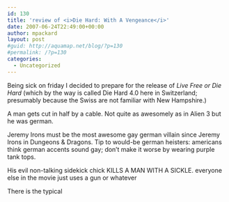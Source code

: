 ```yaml
---
id: 130
title: 'review of <i>Die Hard: With A Vengeance</i>'
date: 2007-06-24T22:49:00+00:00
author: mpackard
layout: post
#guid: http://aquamap.net/blog/?p=130
#permalink: /?p=130
categories:
  - Uncategorized
---
```

Being sick on friday I decided to prepare for the release of _Live Free or Die Hard_ (which by the way is called Die Hard 4.0 here in Switzerland; presumably because the Swiss are not familiar with New Hampshire.)

A man gets cut in half by a cable. Not quite as awesomely as in Alien 3 but he was german.

Jeremy Irons must be the most awesome gay german villain since Jeremy Irons in Dungeons & Dragons. Tip to would-be german heisters: americans think german accents sound gay; don&#8217;t make it worse by wearing purple tank tops.

His evil non-talking sidekick chick KILLS A MAN WITH A SICKLE. everyone else in the movie just uses a gun or whatever

There is the typical
